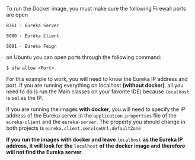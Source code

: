 To run the Docker image, you must make sure the following Firewall ports are open

`8761 - Eureka Server`

`8080 - Eureka Client`

`8081 - Eureka Feign`

on Ubuntu you can open ports through the following command: 

`$ ufw allow <Port>`

For this example to work, you will need to know the Eureka IP address and port.
If you are running everything on localhost **(without docker)**, all you need to do is run the Main classes on your favorite IDE) because `localhost` is set as the IP.


If you are running the images **with docker**, you will need to specify the IP address of the Eureka server in the `application.properties` file of the `eureka-client` and the `eureka-server`.
The property you should change in both projects is `eureka.client.serviceUrl.defaultZone`

**If you run the images with docker and leave** `localhost` **as the Eureka IP address, it will look for the** `localhost` **of the docker image and therefore will not find the Eureka server**.
